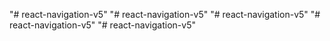 "# react-navigation-v5" 
"# react-navigation-v5" 
"# react-navigation-v5" 
"# react-navigation-v5" 
"# react-navigation-v5" 
